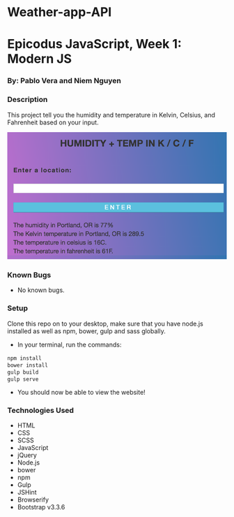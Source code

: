 # Weather-app-API

# Epicodus JavaScript, Week 1: Modern JS

### By: Pablo Vera and Niem Nguyen

### Description

This project tell you the humidity and temperature in Kelvin, Celsius, and Fahrenheit based on your input.

![screenshot of weather app API](img/screenshot.png)

### Known Bugs

* No known bugs.

### Setup

Clone this repo on to your desktop, make sure that you have node.js installed as well as npm, bower, gulp and sass globally.

* In your terminal, run the commands:
```shell
npm install
bower install
gulp build
gulp serve
```
* You should now be able to view the website!

### Technologies Used
* HTML
* CSS
* SCSS
* JavaScript
* jQuery
* Node.js
* bower
* npm
* Gulp
* JSHint
* Browserify
* Bootstrap v3.3.6
